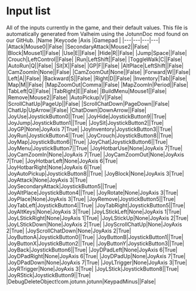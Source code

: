 # Input list
All of the inputs currently in the game, and their default values.
This file is automatically generated from Valheim using the JotunnDoc mod found on our GitHub.
|Name |Keycode |Axis |Gamepad |
|---|---|---|---|
|Attack|Mouse0||False|
|SecondaryAttack|Mouse2||False|
|Block|Mouse1||False|
|Use|E||False|
|Hide|R||False|
|Jump|Space||False|
|Crouch|LeftControl||False|
|Run|LeftShift||False|
|ToggleWalk|C||False|
|AutoRun|Q||False|
|Sit|X||False|
|GP|F||False|
|AltPlace|LeftShift||False|
|CamZoomIn|None||False|
|CamZoomOut|None||False|
|Forward|W||False|
|Left|A||False|
|Backward|S||False|
|Right|D||False|
|Inventory|Tab||False|
|Map|M||False|
|MapZoomOut|Comma||False|
|MapZoomIn|Period||False|
|TabLeft|Q||False|
|TabRight|E||False|
|BuildMenu|Mouse1||False|
|Remove|Mouse2||False|
|AutoPickup|V||False|
|ScrollChatUp|PageUp||False|
|ScrollChatDown|PageDown||False|
|ChatUp|UpArrow||False|
|ChatDown|DownArrow||False|
|JoyUse|JoystickButton0||True|
|JoyHide|JoystickButton9||True|
|JoyJump|JoystickButton1||True|
|JoySit|JoystickButton2||True|
|JoyGP|None|JoyAxis 7|True|
|JoyInventory|JoystickButton3||True|
|JoyRun|JoystickButton4||True|
|JoyCrouch|JoystickButton8||True|
|JoyMap|JoystickButton6||True|
|JoyChat|JoystickButton6||True|
|JoyMenu|JoystickButton7||True|
|JoyHotbarUse|None|JoyAxis 7|True|
|JoyCamZoomIn|None|JoyAxis 7|True|
|JoyCamZoomOut|None|JoyAxis 7|True|
|JoyHotbarLeft|None|JoyAxis 6|True|
|JoyHotbarRight|None|JoyAxis 6|True|
|JoyAutoPickup|JoystickButton8||True|
|JoyBlock|None|JoyAxis 3|True|
|JoyAttack|None|JoyAxis 3|True|
|JoySecondaryAttack|JoystickButton5||True|
|JoyAltPlace|JoystickButton4||True|
|JoyRotate|None|JoyAxis 3|True|
|JoyPlace|None|JoyAxis 3|True|
|JoyRemove|JoystickButton5||True|
|JoyTabLeft|JoystickButton4||True|
|JoyTabRight|JoystickButton5||True|
|JoyAltKeys|None|JoyAxis 3|True|
|JoyLStickLeft|None|JoyAxis 1|True|
|JoyLStickRight|None|JoyAxis 1|True|
|JoyLStickUp|None|JoyAxis 2|True|
|JoyLStickDown|None|JoyAxis 2|True|
|JoyScrollChatUp|None|JoyAxis 2|True|
|JoyScrollChatDown|None|JoyAxis 2|True|
|JoyButtonA|JoystickButton0||True|
|JoyButtonB|JoystickButton1||True|
|JoyButtonX|JoystickButton2||True|
|JoyButtonY|JoystickButton3||True|
|JoyBack|JoystickButton6||True|
|JoyDPadLeft|None|JoyAxis 6|True|
|JoyDPadRight|None|JoyAxis 6|True|
|JoyDPadUp|None|JoyAxis 7|True|
|JoyDPadDown|None|JoyAxis 7|True|
|JoyLTrigger|None|JoyAxis 3|True|
|JoyRTrigger|None|JoyAxis 3|True|
|JoyLStick|JoystickButton8||True|
|JoyRStick|JoystickButton9||True|
|DebugDeleteObject!com.jotunn.jotunn|KeypadMinus||False|
